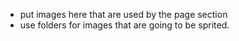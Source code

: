 * put images here that are used by the page section
* use folders for images that are going to be sprited.